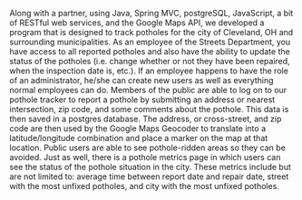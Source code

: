 Along with a partner, using Java, Spring MVC, postgreSQL, JavaScript, a bit of RESTful web services, and the Google Maps API,
we developed a program that is designed to track potholes for the city of Cleveland, OH and surrounding municipalities. As an 
employee of the Streets Department, you have access to all reported potholes and also have the ability to update the status 
of the potholes (i.e. change whether or not they have been repaired, when the inspection date is, etc.). If an employee happens 
to have the role of an administrator, he/she can create new users as well as everything normal employees can do. Members of the 
public are able to log on to our pothole tracker to report a pothole by submitting an address or nearest intersection, zip code, 
and some comments about the pothole. This data is then saved in a postgres database. The address, or cross-street, and zip code 
are then used by the Google Maps Geocoder to translate into a latitude/longitude combination and place a marker on the map at 
that location. Public users are able to see pothole-ridden areas so they can be avoided. Just as well, there is a pothole metrics 
page in which users can see the status of the pothole situation in the city. These metrics include but are not limited to: 
average time between report date and repair date, street with the most unfixed potholes, and city with the most unfixed potholes. 
